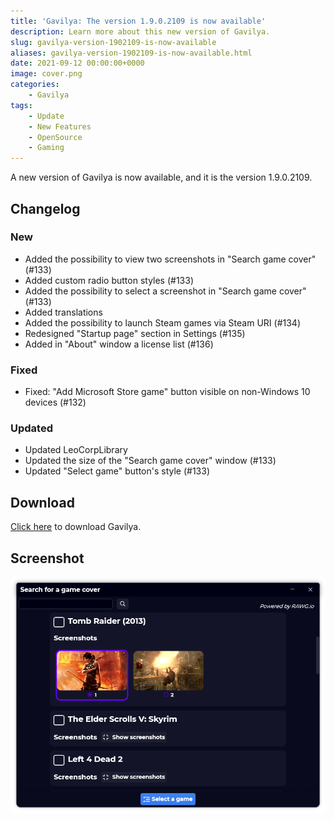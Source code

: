 ```yaml
---
title: 'Gavilya: The version 1.9.0.2109 is now available'
description: Learn more about this new version of Gavilya.
slug: gavilya-version-1902109-is-now-available
aliases: gavilya-version-1902109-is-now-available.html
date: 2021-09-12 00:00:00+0000
image: cover.png
categories:
    - Gavilya
tags:
    - Update
    - New Features
    - OpenSource
    - Gaming
---
```

A new version of Gavilya is now available, and it is the version 1.9.0.2109.

## Changelog
### New
- Added the possibility to view two screenshots in "Search game cover" (#133)
- Added custom radio button styles (#133)
- Added the possibility to select a screenshot in "Search game cover" (#133)
- Added translations
- Added the possibility to launch Steam games via Steam URI (#134)
- Redesigned "Startup page" section in Settings (#135)
- Added in "About" window a license list (#136)
### Fixed
- Fixed: "Add Microsoft Store game" button visible on non-Windows 10 devices (#132)
### Updated
- Updated LeoCorpLibrary
- Updated the size of the "Search game cover" window (#133)
- Updated "Select game" button's style (#133)

## Download

[Click here](https://bit.ly/Gavilya) to download Gavilya.

## Screenshot

![The "Search game cover" window of Gavilya.](cover.png)